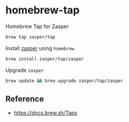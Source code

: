 # homebrew-tap
Homebrew Tap for Zasper


```bash
brew tap zasper/tap
```

Install [zasper](https://github.com/zasper-io/zasper) using `homebrew`

```bash
brew install zasper/tap/zasper
```

Upgrade `zasper`

```bash
brew update && brew upgrade zasper/tap/zasper
```

## Reference

* https://docs.brew.sh/Taps
